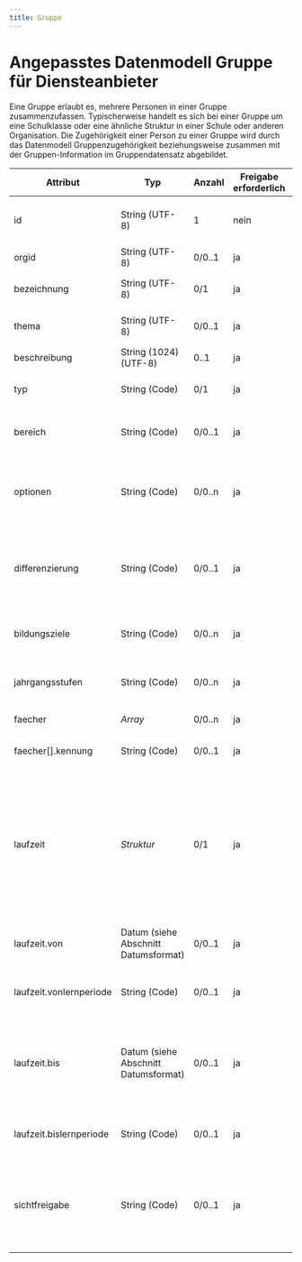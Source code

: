 ```yaml
---
title: Gruppe
---
```


# Angepasstes Datenmodell Gruppe für Diensteanbieter

Eine Gruppe erlaubt es, mehrere Personen in einer Gruppe zusammenzufassen. Typischerweise handelt es sich
bei einer Gruppe um eine Schulklasse oder eine ähnliche Struktur in einer Schule oder anderen Organisation.
Die Zugehörigkeit einer Person zu einer Gruppe wird durch das Datenmodell Gruppenzugehörigkeit beziehungsweise
zusammen mit der Gruppen-Information im Gruppendatensatz abgebildet.

Attribut | Typ | Anzahl | Freigabe erforderlich | Bemerkung
--- | --- | --- | --- | ---
id | String (UTF-8) | 1 | nein | ID der Gruppe. Wird vom Schulconnex-Server vergeben und ist eindeutig. Dieses Attribut ist unveränderbar (immutable).
orgid | String (UTF-8) | 0/0..1 | ja | ID der Organisation, welcher die Gruppe zugeordnet ist.
bezeichnung | String (UTF-8) | 0/1 | ja | Beschreibt die Bezeichnung der Gruppe, beispielsweise „Englisch, 2. Klasse“.
thema | String (UTF-8) | 0/0..1 | ja | Thema der Gruppe in Kurzform, idealerweise weniger als 35 Zeichen.
beschreibung | String (1024) (UTF-8) | 0..1 | ja | Zusätzliche optionale Beschreibung der Gruppe.
typ | String (Code) | 0/1 | ja | Typ der Gruppe (Klasse, Kurs). Referenz auf Code der Codeliste *Gruppentyp*.
bereich | String (Code) | 0/0..1 | ja | Art der Gruppe (Pflicht, Wahl, Grundkurs, Leistungskurs…). Referenz auf Code der Codeliste *Gruppenbereich*.
optionen | String (Code) | 0/0..n | ja | Zusätzliche Optionen zur Gruppe, meistens sprachbezogen (bilingual, herkunftssprachlich). Referenz auf Code der Codeliste *Gruppenoption*.
differenzierung | String (Code) | 0/0..1 | ja | Differenzierung bei integriertem Unterricht oder in der gymnasialen Oberstufe (Erweiterungsebene, Grundebene). Referenz auf Code der Codeliste *Gruppendifferenzierung*.
bildungsziele | String (Code) | 0/0..n | ja | Bildungsziel (Realschule, Hauptschule, Gymnasium, …). Referenz auf Code der Codeliste *Bildungsziel*.
jahrgangsstufen | String (Code) | 0/0..n | ja | Jahrgangsstufe (Jahrgangsstufe 1 bis Jahrgangsstufe 13). Referenz auf Code der Codeliste *Jahrgangsstufe*.
faecher | *Array* | 0/0..n | ja | Array (Liste) der in der Gruppe behandelten Fächer.
faecher[].kennung | String (Code) | 0/0..1 | ja | Behandeltes Fach. Referenz auf Code der Codeliste *Fächerkanon*.
laufzeit | *Struktur* | 0/1 | ja | Die Laufzeiten von Gruppen können entweder direkt durch Datumsangaben festgelegt werden (`von`/`bis`) oder durch Referenzen auf Lernperioden (`vonlernperiode`/`bislernperiode`). Wird eine Lernperiode referenziert, so steht `vonlernperiode` für das Anfangsdatum der Lernperiode (also das Attribut Beginn) und `bislernperiode` für das Enddatum der Lernperiode.
laufzeit.von | Datum (siehe Abschnitt Datumsformat) | 0/0..1 | ja | Anfang des Gültigkeitszeitraumes der Gruppe. Dieser Zeitpunkt kann auch in der Zukunft liegen.
laufzeit.vonlernperiode | String (Code) | 0/0..1 | ja | Code der zu einer Gruppe gehörenden Lernperiode. Referenz auf Code der Codeliste *Lernperiode*.
laufzeit.bis | Datum (siehe Abschnitt Datumsformat) | 0/0..1 | ja | Ende des Gültigkeitszeitraumes der Gruppe. Laufzeiten schliessen den ersten und letzten Tag immer mit ein. Ist als  `laufzeitt.bis` der 31.Oktober 2025 angegeben, so endet die Gruppe am 01.11.2025 um 00:00.
laufzeit.bislernperiode | String (Code) | 0/0..1 | ja |  Code der zu einer Gruppe gehörenden Lernperiode. Referenz auf Code der Codeliste *Lernperiode*.
sichtfreigabe | String (Code) | 0/0..1 | ja | Gibt an, ob diese Gruppe aufgrund der Freigabe durch eine andere Organisation sichtbar ist. Ist `sichtfreigabe` nicht gesetzt, so entspricht das dem Wert `nein`. Der Wert von Sichtfreigabe ist Boolean nach Codetabelle *Boolean*.
